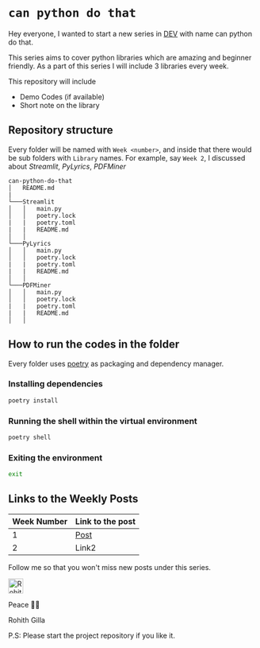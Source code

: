 
# `can python do that`

Hey everyone, I wanted to start a new series in [DEV](https://dev.to/) with name can python do that.

This series aims to cover python libraries which are amazing and beginner friendly. As a part of this series I will include 3 libraries every week.

This repository will include 
- Demo Codes (if available)
- Short note on the library

## Repository structure
Every folder will be named with `Week <number>`, and inside that there would be sub folders with `Library` names.
For example, say `Week 2`, I discussed about *Streamlit*, *PyLyrics*, *PDFMiner*

```
can-python-do-that
│   README.md
|
└───Streamlit
│   │   main.py
│   │   poetry.lock
|   |   poetry.toml
|   |   README.md
│   │
└───PyLyrics
│   │   main.py
│   │   poetry.lock
|   |   poetry.toml
|   |   README.md
│   │
└───PDFMiner
│   │   main.py
│   │   poetry.lock
|   |   poetry.toml
|   |   README.md
│   │
```

## How to run the codes in the folder
Every folder uses [poetry](https://python-poetry.org/) as packaging and dependency manager.

### Installing dependencies

```bash
poetry install
```

### Running the shell within the virtual environment
```bash
poetry shell
```
### Exiting the environment
```bash
exit
```

## Links to the Weekly Posts

| Week Number | Link to the post |
|-------------|------------------|
| 1           | [Post](https://dev.to/gillarohith/wow-can-python-do-that-53ih)            |
| 2           | Link2            |



Follow me so that you won't miss new posts under this series. 

<a href="https://dev.to/gillarohith">
  <img src="https://d2fltix0v2e0sb.cloudfront.net/dev-badge.svg" alt="Rohith Gilla's DEV Profile" height="30" width="30">
</a>
        
Peace ✌🏻

Rohith Gilla

P.S: Please start the project repository if you like it.